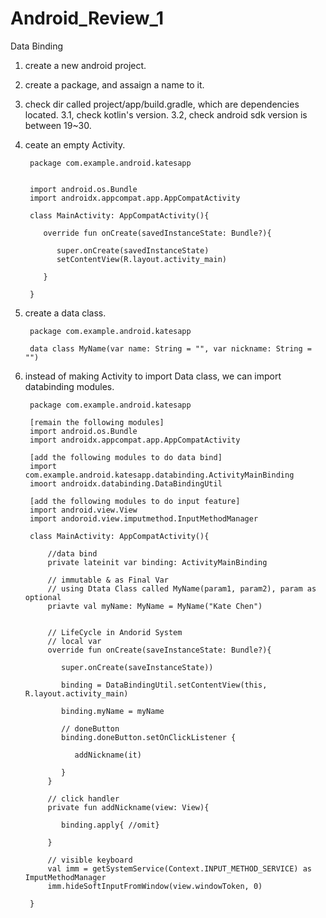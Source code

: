 # Android_Review_1
Data Binding


1. create a new android project.

2. create a package, and assaign a name to it.

3. check dir called project/app/build.gradle, which are dependencies located. 
   3.1, check kotlin's version.
   3.2, check android sdk version is between 19~30.

4. ceate an empty Activity.

        package com.example.android.katesapp


        import android.os.Bundle
        import androidx.appcompat.app.AppCompatActivity

        class MainActivity: AppCompatActivity(){
        
           override fun onCreate(savedInstanceState: Bundle?){
           
              super.onCreate(savedInstanceState)
              setContentView(R.layout.activity_main)
              
           }
        
        }
       

5. create a data class.


        package com.example.android.katesapp

        data class MyName(var name: String = "", var nickname: String = "")
        
6. instead of making Activity to import Data class, we can import databinding modules.

        package com.example.android.katesapp
        
        [remain the following modules]
        import android.os.Bundle
        import androidx.appcompat.app.AppCompatActivity
        
        [add the following modules to do data bind]
        import com.example.android.katesapp.databinding.ActivityMainBinding
        imoort androidx.databinding.DataBindingUtil
        
        [add the following modules to do input feature]
        import android.view.View
        import andoroid.view.imputmethod.InputMethodManager
        
        class MainActivity: AppCompatActivity(){
        
            //data bind
            private lateinit var binding: ActivityMainBinding
            
            // immutable & as Final Var
            // using Dtata Class called MyName(param1, param2), param as optional
            priavte val myName: MyName = MyName("Kate Chen")
            
            
            // LifeCycle in Andorid System
            // local var
            override fun onCreate(saveInstanceState: Bundle?){
               
               super.onCreate(saveInstanceState))
               
               binding = DataBindingUtil.setContentView(this, R.layout.activity_main)
               
               binding.myName = myName
               
               // doneButton
               binding.doneButton.setOnClickListener {
               
                  addNickname(it)
               
               }
            }
            
            // click handler
            private fun addNickname(view: View){
               
               binding.apply{ //omit}
            
            }
            
            // visible keyboard
            val imm = getSystemService(Context.INPUT_METHOD_SERVICE) as ImputMethodManager
            imm.hideSoftInputFromWindow(view.windowToken, 0)
        
        }
        
        
        
        
